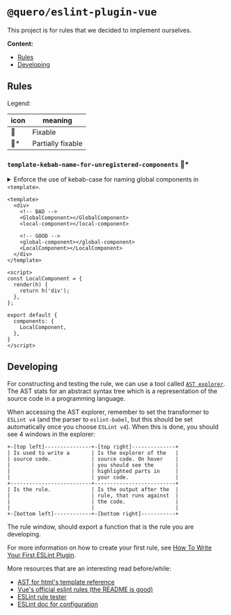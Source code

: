 # `@quero/eslint-plugin-vue`

This project is for rules that we decided to implement ourselves.

**Content:**
- [Rules](#rules)
- [Developing](#developing)

<a name="rules"></a>
## Rules

Legend:

| icon      | meaning           |
| ----      | -------           |
| :wrench:  | Fixable           |
| :wrench:* | Partially fixable |

### `template-kebab-name-for-unregistered-components` :wrench:*

<details>
<summary>
Enforce the use of kebab-case for naming global components in <code>&lt;template&gt;</code>.
</summary>

This ensures that we have a clear distinction between components that are declared locally vs components that we have to search the project for.

This rule is fixable, but only if the component don't have any `extend` declaration, because if thats the case, we cannot see which components are being loaded or not.

</details>

```vue
<template>
  <div>
    <!-- BAD -->
    <GlobalComponent></GlobalComponent>
    <local-component></local-component>

    <!-- GOOD -->
    <global-component></global-component>
    <LocalComponent></LocalComponent>
  </div>
</template>

<script>
const LocalComponent = {
  render(h) {
    return h('div');
  },
};

export default {
  components: {
    LocalComponent,
  },
}
</script>
```

<a name="developing"></a>
## Developing

For constructing and testing the rule, we can use a tool called [`AST explorer`](https://astexplorer.net/). The AST stats for an abstract syntax tree which is a representation of the source code in a programming language.

When accessing the AST explorer, remember to set the transformer to `ESLint v4` (and the parser to `eslint-babel`, but this should be set automatically once you choose `ESLint v4`). When this is done, you should see 4 windows in the explorer:

```
+-[top left]---------------+-[top right]--------------+
| Is used to write a       | Is the explorer of the   |
| source code.             | source code. On hover    |
|                          | you should see the       |
|                          | highlighted parts in     |
|                          | your code.               |
+--------------------------+--------------------------+
| Is the rule.             | Is the output after the  |
|                          | rule, that runs against  |
|                          | the code.                |
|                          |                          |
+-[bottom left]------------+-[bottom right]-----------+
```

The rule window, should export a function that is the rule you are developing.

For more information on how to create your first rule, see [How To Write Your First ESLint Plugin](https://dev.to/spukas/how-to-write-your-first-eslint-plugin-145).

More resources that are an interesting read before/while:
- [AST for html's template reference](https://github.com/mysticatea/vue-eslint-parser/blob/master/docs/ast.md)
- [Vue's official eslint rules (the README is good)](https://github.com/vuejs/eslint-plugin-vue)
- [ESLint rule tester](https://eslint.org/docs/developer-guide/nodejs-api#ruletester)
- [ESLint doc for configuration](https://eslint.org/docs/user-guide/configuring)
